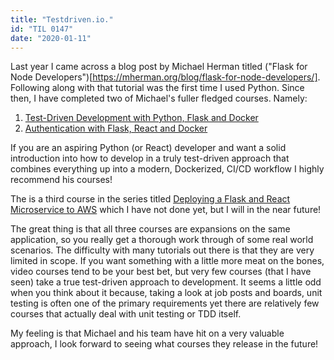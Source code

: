 ```yaml
---
title: "Testdriven.io."
id: "TIL 0147"
date: "2020-01-11"
---
```


Last year I came across a blog post by Michael Herman titled ("Flask for Node Developers")[https://mherman.org/blog/flask-for-node-developers/]. Following along with that tutorial was the first time I used Python. Since then, I have completed two of Michael's fuller fledged courses. Namely: 

1. [Test-Driven Development with Python, Flask and Docker](https://testdriven.io/courses/tdd-flask/)
2. [Authentication with Flask, React and Docker](https://testdriven.io/courses/auth-flask-react/)

If you are an aspiring Python (or React) developer and want a solid introduction into how to develop in a truly test-driven approach that combines everything up into a modern, Dockerized, CI/CD workflow I highly recommend his courses! 

The is a third course in the series titled [Deploying a Flask and React Microservice to AWS](https://testdriven.io/courses/aws-flask-react/) which I have not done yet, but I will in the near future! 

The great thing is that all three courses are expansions on the same application, so you really get a thorough work through of some real world scenarios. The difficulty with many tutorials out there is that they are very limited in scope. If you want something with a little more meat on the bones, video courses tend to be your best bet, but very few courses (that I have seen) take a true test-driven approach to development. It seems a little odd when you think about it because, taking a look at job posts and boards, unit testing is often one of the primary requirements yet there are relatively few courses that actually deal with unit testing or TDD itself. 

My feeling is that Michael and his team have hit on a very valuable approach, I look forward to seeing what courses they release in the future! 
